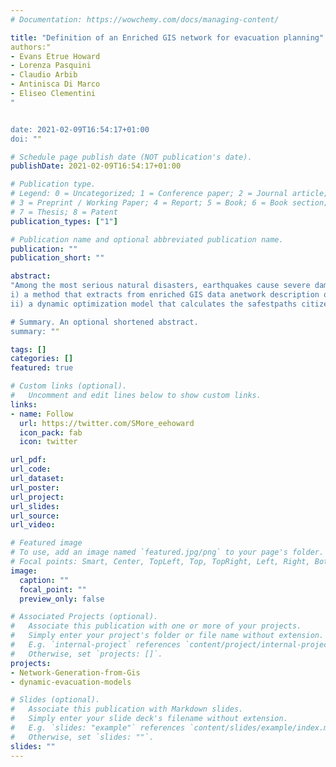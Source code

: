 ```yaml
---
# Documentation: https://wowchemy.com/docs/managing-content/

title: "Definition of an Enriched GIS network for evacuation planning"
authors:"
- Evans Etrue Howard
- Lorenza Pasquini
- Claudio Arbib
- Antinisca Di Marco
- Eliseo Clementini 
"


date: 2021-02-09T16:54:17+01:00
doi: ""

# Schedule page publish date (NOT publication's date).
publishDate: 2021-02-09T16:54:17+01:00

# Publication type.
# Legend: 0 = Uncategorized; 1 = Conference paper; 2 = Journal article;
# 3 = Preprint / Working Paper; 4 = Report; 5 = Book; 6 = Book section;
# 7 = Thesis; 8 = Patent
publication_types: ["1"]

# Publication name and optional abbreviated publication name.
publication: ""
publication_short: ""

abstract: 
"Among the most serious natural disasters, earthquakes cause severe damages to infrastructures and building,can  kill  or  injure  thousands  of  humans  and  animals  and,  in  the  luckiest  circumstances,  just  make  peoplehomeless destroying communities, habitats, economies and mental equilibrium. In order to minimise the lossof lives, an effective evacuation plan to cope with worldwide disasters is required.  In this paper we describea novel approach to timely formulate an evacuation plan of an area struck by an earthquake.  The proposedsolution leverages on a two-steps modeling framework:
i) a method that extracts from enriched GIS data anetwork description of the area to be evacuated;
ii) a dynamic optimization model that calculates the safestpaths citizens should follow to reach pre-identified safe areas.   While the network is computed off-line atdesign time, the optimization model, or one of its reductions, can be embedded in a real-time system that,recomputing it several times, can guide citizen after a natural disaster even in case of high dynamic scenario.Our approach is demonstrated on a real study case:  the medieval center of the Italian town of Sulmona, forwhich detailed GIS data with information on the urban structure and building vulnerability are available.

# Summary. An optional shortened abstract.
summary: ""

tags: []
categories: []
featured: true

# Custom links (optional).
#   Uncomment and edit lines below to show custom links.
links:
- name: Follow
  url: https://twitter.com/SMore_eehoward
  icon_pack: fab
  icon: twitter

url_pdf:
url_code:
url_dataset:
url_poster:
url_project:
url_slides:
url_source:
url_video:

# Featured image
# To use, add an image named `featured.jpg/png` to your page's folder. 
# Focal points: Smart, Center, TopLeft, Top, TopRight, Left, Right, BottomLeft, Bottom, BottomRight.
image:
  caption: ""
  focal_point: ""
  preview_only: false

# Associated Projects (optional).
#   Associate this publication with one or more of your projects.
#   Simply enter your project's folder or file name without extension.
#   E.g. `internal-project` references `content/project/internal-project/index.md`.
#   Otherwise, set `projects: []`.
projects: 
- Network-Generation-from-Gis
- dynamic-evacuation-models

# Slides (optional).
#   Associate this publication with Markdown slides.
#   Simply enter your slide deck's filename without extension.
#   E.g. `slides: "example"` references `content/slides/example/index.md`.
#   Otherwise, set `slides: ""`.
slides: ""
---
```

